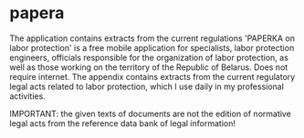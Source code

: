 # papera
The application contains extracts from the current regulations 'PAPERKA on labor protection' is a free mobile application for specialists, labor protection engineers, officials responsible for the organization of labor protection, as well as those working on the territory of the Republic of Belarus.
Does not require internet.
The appendix contains extracts from the current regulatory legal acts related to labor protection, which I use daily in my professional activities.

IMPORTANT: the given texts of documents are not the edition of normative legal acts from the reference data bank of legal information!
